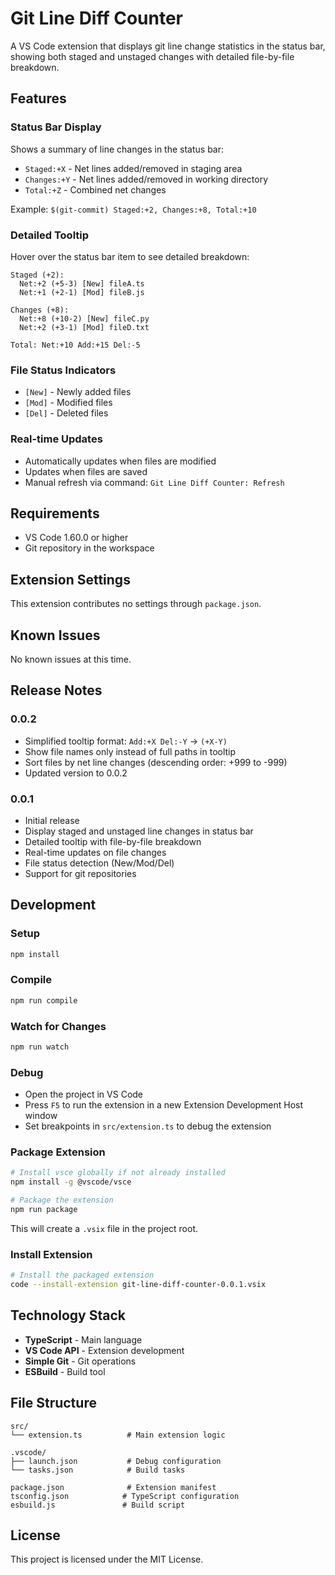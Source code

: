 # Git Line Diff Counter

A VS Code extension that displays git line change statistics in the status bar, showing both staged and unstaged changes with detailed file-by-file breakdown.

## Features

### Status Bar Display
Shows a summary of line changes in the status bar:
- `Staged:+X` - Net lines added/removed in staging area
- `Changes:+Y` - Net lines added/removed in working directory  
- `Total:+Z` - Combined net changes

Example: `$(git-commit) Staged:+2, Changes:+8, Total:+10`

### Detailed Tooltip
Hover over the status bar item to see detailed breakdown:

```
Staged (+2):
  Net:+2 (+5-3) [New] fileA.ts
  Net:+1 (+2-1) [Mod] fileB.js

Changes (+8):
  Net:+8 (+10-2) [New] fileC.py
  Net:+2 (+3-1) [Mod] fileD.txt

Total: Net:+10 Add:+15 Del:-5
```

### File Status Indicators
- `[New]` - Newly added files
- `[Mod]` - Modified files  
- `[Del]` - Deleted files

### Real-time Updates
- Automatically updates when files are modified
- Updates when files are saved
- Manual refresh via command: `Git Line Diff Counter: Refresh`

## Requirements

- VS Code 1.60.0 or higher
- Git repository in the workspace

## Extension Settings

This extension contributes no settings through `package.json`.

## Known Issues

No known issues at this time.

## Release Notes

### 0.0.2
- Simplified tooltip format: `Add:+X Del:-Y` → `(+X-Y)`
- Show file names only instead of full paths in tooltip
- Sort files by net line changes (descending order: +999 to -999)
- Updated version to 0.0.2

### 0.0.1
- Initial release
- Display staged and unstaged line changes in status bar
- Detailed tooltip with file-by-file breakdown
- Real-time updates on file changes
- File status detection (New/Mod/Del)
- Support for git repositories

## Development

### Setup
```bash
npm install
```

### Compile
```bash
npm run compile
```

### Watch for Changes
```bash
npm run watch
```

### Debug
- Open the project in VS Code
- Press `F5` to run the extension in a new Extension Development Host window
- Set breakpoints in `src/extension.ts` to debug the extension

### Package Extension
```bash
# Install vsce globally if not already installed
npm install -g @vscode/vsce

# Package the extension
npm run package
```
This will create a `.vsix` file in the project root.

### Install Extension
```bash
# Install the packaged extension
code --install-extension git-line-diff-counter-0.0.1.vsix
```


## Technology Stack

- **TypeScript** - Main language
- **VS Code API** - Extension development
- **Simple Git** - Git operations
- **ESBuild** - Build tool

## File Structure

```
src/
└── extension.ts          # Main extension logic

.vscode/
├── launch.json           # Debug configuration
└── tasks.json            # Build tasks

package.json              # Extension manifest
tsconfig.json            # TypeScript configuration
esbuild.js               # Build script
```

## License

This project is licensed under the MIT License.